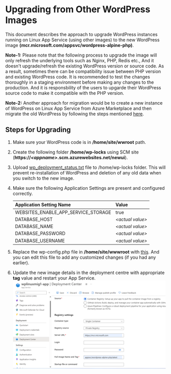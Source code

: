 # Upgrading from Other WordPress Images

This document describes the approach to upgrade WordPress instances running on Linux App Service (using other images) to the new WordPress image **(mcr.microsoft.com/appsvc/wordpress-alpine-php)**.

**Note-1:** Please note that the following process to upgrade the image will only refresh the underlying tools such as Nginx, PHP, Redis etc., And it doesn't upgrade/refresh the existing WordPress version or source code. As a result, sometimes there can be compatibility issue between PHP version and existing WordPress code. It is recommended to test the changes thoroughly in a staging environment before making any changes to the production. And it is responsbility of the users to upgarde their WordPress source code to make it compatible with the PHP version.

**Note-2:** Another approach for migration would be to create a new instance of WordPress on Linux App Service from Azure Marketplace and then migrate the old WordPress by following the steps mentioned [here](./wordpress_migration_linux_appservices.md). 


## Steps for Upgrading
1. Make sure your WordPress code is in **/home/site/wwroot** path.
2. Create the following folder **/home/wp-locks** using SCM site (**https://_\<appname\>_.scm.azurewebsites.net/newui**).
3. Upload [wp_deployment_status.txt](./files/wp_deployment_status.txt) file to /home/wp-locks folder. This will prevent re-installation of WordPress and deletion of any old data when you switch to the new image.
4. Make sure the following Application Settings are present and configured correctly.

    |    Application Setting Name            |  Value   |
    |----------------------------------------|----------|
    |    WEBSITES_ENABLE_APP_SERVICE_STORAGE |  true    |
	|    DATABASE_HOST                       | *\<actual value\>* |
	|    DATABASE_NAME                       | *\<actual value\>* |
	|    DATABASE_PASSWORD                   | *\<actual value\>* |
	|    DATABASE_USERNAME                   | *\<actual value\>* |

5. Replace the wp-config.php file in **/home/site/wwwroot** with [this](https://github.com/Azure-App-Service/ImageBuilder/blob/master/GenerateDockerFiles/wordpress/wordpress/wordpress_src/wordpress-azure/wp-config.php). And you can edit this file to add any customized changes (if you had any earlier).
4. Update the new image details in the deployment centre with appropriate **tag** value and restart your App Service. 
<kbd><img src="./media/wordpress_deployment_center_update.png" width="750" /></kbd>
